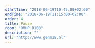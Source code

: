 ```yaml
---
startTime: "2018-06-19T10:45:00+02:00"
endTime: "2018-06-19T11:15:00+02:00"
order: 4
title: Pauze
room: "OMHP D108"
description: ""
url: "http://www.genm18.nl"
---
```

